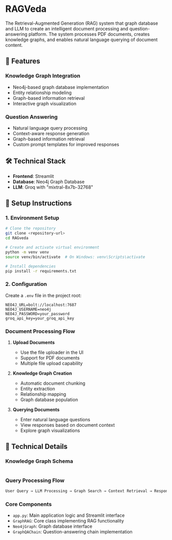 # RAGVeda

The Retrieval-Augmented Generation (RAG) system that graph database and  LLM to create an intelligent document processing and question-answering platform. The system processes PDF documents, creates knowledge graphs, and enables natural language querying of document content.



## 🌟 Features


### Knowledge Graph Integration
- Neo4j-based graph database implementation
- Entity relationship modeling
- Graph-based information retrieval
- Interactive graph visualization

### Question Answering
- Natural language query processing
- Context-aware response generation
- Graph-based information retrieval
- Custom prompt templates for improved responses


## 🛠 Technical Stack

- **Frontend**: Streamlit
- **Database**: Neo4j Graph Database
- **LLM**: Groq with "mixtral-8x7b-32768"


## 🚀 Setup Instructions

### 1. Environment Setup

```bash
# Clone the repository
git clone <repository-url>
cd RAGveda

# Create and activate virtual environment
python -m venv venv
source venv/bin/activate  # On Windows: venv\Scripts\activate

# Install dependencies
pip install -r requirements.txt
```

### 2. Configuration

Create a `.env` file in the project root:

```env
NEO4J_URL=bolt://localhost:7687
NEO4J_USERNAME=neo4j
NEO4J_PASSWORD=your_password
groq_api_key=your_groq_api_key
```


### Document Processing Flow

1. **Upload Documents**
   - Use the file uploader in the UI
   - Support for PDF documents
   - Multiple file upload capability

2. **Knowledge Graph Creation**
   - Automatic document chunking
   - Entity extraction
   - Relationship mapping
   - Graph database population

3. **Querying Documents**
   - Enter natural language questions
   - View responses based on document context
   - Explore graph visualizations

## 🔧 Technical Details


### Knowledge Graph Schema

```cypher

```

### Query Processing Flow

```python
User Query → LLM Processing → Graph Search → Context Retrieval → Response Generation
```



### Core Components

- `app.py`: Main application logic and Streamlit interface
- `GraphRAG`: Core class implementing RAG functionality
- `Neo4jGraph`: Graph database interface
- `GraphQAChain`: Question-answering chain implementation





